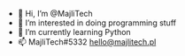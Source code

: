 - 👋 Hi, I’m @MajliTech
- 👀 I’m interested in doing programming stuff
- 🌱 I’m currently learning Python
- 📫 MajliTech#5332 hello@majlitech.pl

<!---
MajliTech/MajliTech is a ✨ special ✨ repository because its `README.md` (this file) appears on your GitHub profile.
You can click the Preview link to take a look at your changes.
--->
